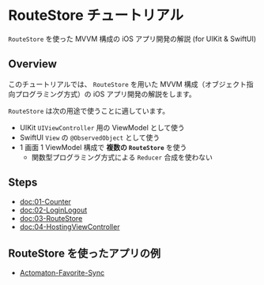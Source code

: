 # RouteStore チュートリアル

``RouteStore`` を使った MVVM 構成の iOS アプリ開発の解説 (for UIKit & SwiftUI)

## Overview

このチュートリアルでは、 ``RouteStore`` を用いた MVVM 構成（オブジェクト指向プログラミング方式）の iOS アプリ開発の解説をします。

``RouteStore`` は次の用途で使うことに適しています。

- UIKit `UIViewController` 用の ViewModel として使う
- SwiftUI `View` の `@ObservedObject` として使う
- 1 画面 1 ViewModel 構成で **複数の `RouteStore`** を使う
    - 関数型プログラミング方式による `Reducer` 合成を使わない

## Steps

- <doc:01-Counter>
- <doc:02-LoginLogout>
- <doc:03-RouteStore>
- <doc:04-HostingViewController>

## RouteStore を使ったアプリの例

- [Actomaton-Favorite-Sync](https://github.com/Actomaton/Actomaton-Gallery/tree/main/Examples/Favorite-Sync/Actomaton-Favorite-Sync)
